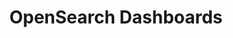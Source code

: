 ---
role: ui
title: OpenSearch Dashboards
artifact_id: opensearch-dashboards
architecture: x64
platform: linux
type: rpm
artifact_url: https://artifacts.opensearch.org/releases/bundle/opensearch-dashboards/2.19.0/opensearch-dashboards-2.19.0-linux-x64.rpm
version: 2.19.0
category: opensearch-dashboards
slug: opensearch-dashboards-2.19.0-linux-x64-rpm
signature: https://artifacts.opensearch.org/releases/bundle/opensearch-dashboards/2.19.0/opensearch-dashboards-2.19.0-linux-x64.rpm.sig
guide: https://opensearch.org/docs/latest/opensearch/install/rpm
---